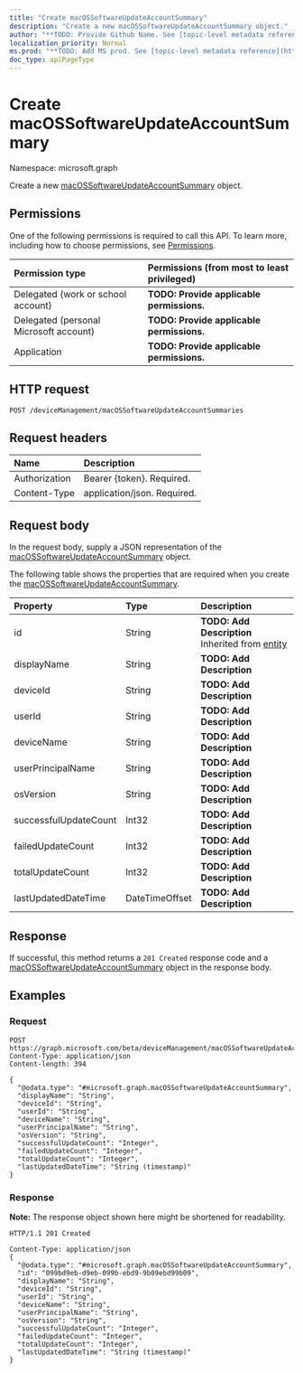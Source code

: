 ```yaml
---
title: "Create macOSSoftwareUpdateAccountSummary"
description: "Create a new macOSSoftwareUpdateAccountSummary object."
author: "**TODO: Provide Github Name. See [topic-level metadata reference](https://msgo.azurewebsites.net/add/document/guidelines/metadata.html#topic-level-metadata)**"
localization_priority: Normal
ms.prod: "**TODO: Add MS prod. See [topic-level metadata reference](https://msgo.azurewebsites.net/add/document/guidelines/metadata.html#topic-level-metadata)**"
doc_type: apiPageType
---
```


# Create macOSSoftwareUpdateAccountSummary
Namespace: microsoft.graph

Create a new [macOSSoftwareUpdateAccountSummary](../resources/intune-macossoftwareupdateaccountsummary.md) object.

## Permissions
One of the following permissions is required to call this API. To learn more, including how to choose permissions, see [Permissions](/graph/permissions-reference).

|Permission type|Permissions (from most to least privileged)|
|:---|:---|
|Delegated (work or school account)|**TODO: Provide applicable permissions.**|
|Delegated (personal Microsoft account)|**TODO: Provide applicable permissions.**|
|Application|**TODO: Provide applicable permissions.**|

## HTTP request

<!-- {
  "blockType": "ignored"
}
-->
``` http
POST /deviceManagement/macOSSoftwareUpdateAccountSummaries
```

## Request headers
|Name|Description|
|:---|:---|
|Authorization|Bearer {token}. Required.|
|Content-Type|application/json. Required.|

## Request body
In the request body, supply a JSON representation of the [macOSSoftwareUpdateAccountSummary](../resources/intune-macossoftwareupdateaccountsummary.md) object.

The following table shows the properties that are required when you create the [macOSSoftwareUpdateAccountSummary](../resources/intune-macossoftwareupdateaccountsummary.md).

|Property|Type|Description|
|:---|:---|:---|
|id|String|**TODO: Add Description** Inherited from [entity](../resources/entity.md)|
|displayName|String|**TODO: Add Description**|
|deviceId|String|**TODO: Add Description**|
|userId|String|**TODO: Add Description**|
|deviceName|String|**TODO: Add Description**|
|userPrincipalName|String|**TODO: Add Description**|
|osVersion|String|**TODO: Add Description**|
|successfulUpdateCount|Int32|**TODO: Add Description**|
|failedUpdateCount|Int32|**TODO: Add Description**|
|totalUpdateCount|Int32|**TODO: Add Description**|
|lastUpdatedDateTime|DateTimeOffset|**TODO: Add Description**|



## Response

If successful, this method returns a `201 Created` response code and a [macOSSoftwareUpdateAccountSummary](../resources/intune-macossoftwareupdateaccountsummary.md) object in the response body.

## Examples

### Request
<!-- {
  "blockType": "request",
  "name": "create_macossoftwareupdateaccountsummary_from_"
}
-->
``` http
POST https://graph.microsoft.com/beta/deviceManagement/macOSSoftwareUpdateAccountSummaries
Content-Type: application/json
Content-length: 394

{
  "@odata.type": "#microsoft.graph.macOSSoftwareUpdateAccountSummary",
  "displayName": "String",
  "deviceId": "String",
  "userId": "String",
  "deviceName": "String",
  "userPrincipalName": "String",
  "osVersion": "String",
  "successfulUpdateCount": "Integer",
  "failedUpdateCount": "Integer",
  "totalUpdateCount": "Integer",
  "lastUpdatedDateTime": "String (timestamp)"
}
```


### Response
**Note:** The response object shown here might be shortened for readability.
<!-- {
  "blockType": "response",
  "truncated": true,
  "@odata.type": "microsoft.graph.macOSSoftwareUpdateAccountSummary"
}
-->
``` http
HTTP/1.1 201 Created

Content-Type: application/json
{
  "@odata.type": "#microsoft.graph.macOSSoftwareUpdateAccountSummary",
  "id": "099bd9eb-d9eb-099b-ebd9-9b09ebd99b09",
  "displayName": "String",
  "deviceId": "String",
  "userId": "String",
  "deviceName": "String",
  "userPrincipalName": "String",
  "osVersion": "String",
  "successfulUpdateCount": "Integer",
  "failedUpdateCount": "Integer",
  "totalUpdateCount": "Integer",
  "lastUpdatedDateTime": "String (timestamp)"
}
```

